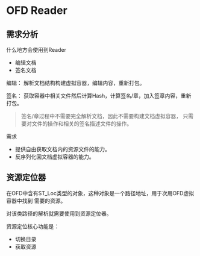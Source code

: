 # OFD Reader

## 需求分析

什么地方会使用到Reader

- 编辑文档
- 签名文档

编辑： 解析文档结构构建虚拟容器，编辑内容，重新打包。

签名： 获取容器中相关文件然后计算Hash，计算签名/章，加入签章内容，重新打包。

> 签名/章过程中不需要完全解析文档，因此不需要构建文档虚拟容器，
> 只需要对文件的操作和相关的签名描述文件的操作。

需求

- 提供自由获取文档内的资源文件的能力。
- 反序列化回文档虚拟容器的能力。

## 资源定位器

在OFD中含有ST_Loc类型的对象，这种对象是一个路径地址，用于次用OFD虚拟容器中找到
需要的资源。

对该类路径的解析就需要使用到资源定位器。

资源定位核心功能是：

- 切换目录
- 获取资源